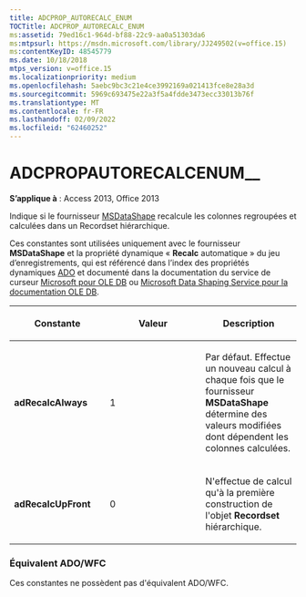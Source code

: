 ```yaml
---
title: ADCPROP_AUTORECALC_ENUM
TOCTitle: ADCPROP_AUTORECALC_ENUM
ms:assetid: 79ed16c1-964d-bf88-22c9-aa0a51303da6
ms:mtpsurl: https://msdn.microsoft.com/library/JJ249502(v=office.15)
ms:contentKeyID: 48545779
ms.date: 10/18/2018
mtps_version: v=office.15
ms.localizationpriority: medium
ms.openlocfilehash: 5aebc9bc3c21e4ce3992169a021413fce8e28a3d
ms.sourcegitcommit: 5969c693475e22a3f5a4fdde3473ecc33013b76f
ms.translationtype: MT
ms.contentlocale: fr-FR
ms.lasthandoff: 02/09/2022
ms.locfileid: "62460252"
---
```

# <a name="adcprop_autorecalc_enum"></a>ADCPROPAUTORECALCENUM\_\_

**S’applique à** : Access 2013, Office 2013

Indique si le fournisseur [MSDataShape](microsoft-data-shaping-service-for-ole-db-ado-service-provider.md) recalcule les colonnes regroupées et calculées dans un Recordset hiérarchique.

Ces constantes sont utilisées uniquement avec le fournisseur **MSDataShape** et la  propriété dynamique « **Recalc** automatique » du jeu d’enregistrements, qui est référencé dans l’index des propriétés dynamiques [ADO](ado-dynamic-property-index.md) et documenté dans la documentation du service de curseur [Microsoft pour OLE DB](microsoft-cursor-service-for-ole-db-ado-service-component.md) ou [Microsoft Data Shaping Service pour la documentation OLE DB](microsoft-data-shaping-service-for-ole-db-ado-service-provider.md).


<table>
<colgroup>
<col style="width: 33%" />
<col style="width: 33%" />
<col style="width: 33%" />
</colgroup>
<thead>
<tr class="header">
<th><p>Constante</p></th>
<th><p>Valeur</p></th>
<th><p>Description</p></th>
</tr>
</thead>
<tbody>
<tr class="odd">
<td><p><strong>adRecalcAlways</strong></p></td>
<td><p>1</p></td>
<td><p>Par défaut. Effectue un nouveau calcul à chaque fois que le fournisseur <strong>MSDataShape</strong> détermine des valeurs modifiées dont dépendent les colonnes calculées.</p></td>
</tr>
<tr class="even">
<td><p><strong>adRecalcUpFront</strong></p></td>
<td><p>0</p></td>
<td><p>N'effectue de calcul qu'à la première construction de l'objet <strong>Recordset</strong> hiérarchique.</p></td>
</tr>
</tbody>
</table>


### <a name="adowfc-equivalent"></a>Équivalent ADO/WFC

Ces constantes ne possèdent pas d'équivalent ADO/WFC.


